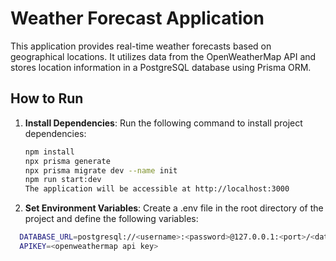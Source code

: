 # Weather Forecast Application

This application provides real-time weather forecasts based on geographical locations. It utilizes data from the OpenWeatherMap API and stores location information in a PostgreSQL database using Prisma ORM.

## How to Run

1. **Install Dependencies**: Run the following command to install project dependencies:

   ```bash
   npm install
   npx prisma generate
   npx prisma migrate dev --name init
   npm run start:dev
   The application will be accessible at http://localhost:3000

2. **Set Environment Variables**: Create a .env file in the root directory of the project and define the following variables:

 ```bash
   DATABASE_URL=postgresql://<username>:<password>@127.0.0.1:<port>/<database_name>
   APIKEY=<openweathermap api key>
   

